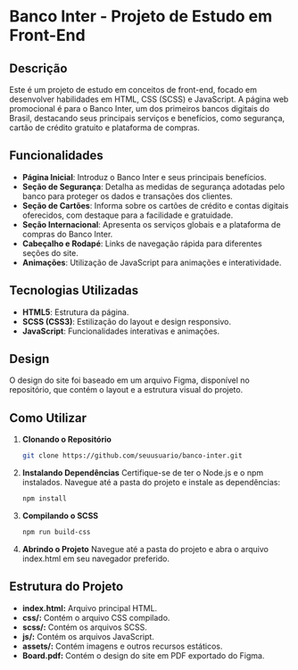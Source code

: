 # Banco Inter - Projeto de Estudo em Front-End

## Descrição

Este é um projeto de estudo em conceitos de front-end, focado em desenvolver habilidades em HTML, CSS (SCSS) e JavaScript. A página web promocional é para o Banco Inter, um dos primeiros bancos digitais do Brasil, destacando seus principais serviços e benefícios, como segurança, cartão de crédito gratuito e plataforma de compras.

## Funcionalidades

- **Página Inicial**: Introduz o Banco Inter e seus principais benefícios.
- **Seção de Segurança**: Detalha as medidas de segurança adotadas pelo banco para proteger os dados e transações dos clientes.
- **Seção de Cartões**: Informa sobre os cartões de crédito e contas digitais oferecidos, com destaque para a facilidade e gratuidade.
- **Seção Internacional**: Apresenta os serviços globais e a plataforma de compras do Banco Inter.
- **Cabeçalho e Rodapé**: Links de navegação rápida para diferentes seções do site.
- **Animações**: Utilização de JavaScript para animações e interatividade.

## Tecnologias Utilizadas

- **HTML5**: Estrutura da página.
- **SCSS (CSS3)**: Estilização do layout e design responsivo.
- **JavaScript**: Funcionalidades interativas e animações.

## Design

O design do site foi baseado em um arquivo Figma, disponível no repositório, que contém o layout e a estrutura visual do projeto.

## Como Utilizar

1. **Clonando o Repositório**
   ```bash
   git clone https://github.com/seuusuario/banco-inter.git
2. **Instalando Dependências**
   Certifique-se de ter o Node.js e o npm instalados.
   Navegue até a pasta do projeto e instale as dependências:
   ```bash
   npm install
3. **Compilando o SCSS**
   ```bash
   npm run build-css
4. **Abrindo o Projeto**
   Navegue até a pasta do projeto e abra o arquivo index.html em seu navegador preferido.

## Estrutura do Projeto
  - **index.html:** Arquivo principal HTML.
  - **css/:** Contém o arquivo CSS compilado.
  - **scss/:** Contém os arquivos SCSS.
  - **js/:** Contém os arquivos JavaScript.
  - **assets/:** Contém imagens e outros recursos estáticos.
  - **Board.pdf:** Contém o design do site em PDF exportado do Figma.
